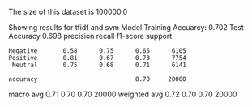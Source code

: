 The size of this dataset is 100000.0

Showing results for tfidf and svm Model
Training Accuarcy: 0.702
Test Accuracy 0.698
              precision    recall  f1-score   support

    Negative       0.58      0.75      0.65      6105
    Positive       0.81      0.67      0.73      7754
     Neutral       0.75      0.68      0.71      6141

    accuracy                           0.70     20000
   macro avg       0.71      0.70      0.70     20000
weighted avg       0.72      0.70      0.70     20000

